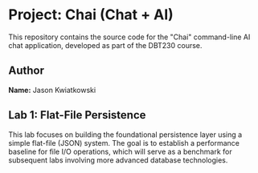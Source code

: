# Project: Chai (Chat + AI)

This repository contains the source code for the "Chai" command-line AI chat application, developed as part of the DBT230 course.

## Author

**Name:** Jason Kwiatkowski

## Lab 1: Flat-File Persistence

This lab focuses on building the foundational persistence layer using a simple flat-file (JSON) system. The goal is to establish a performance baseline for file I/O operations, which will serve as a benchmark for subsequent labs involving more advanced database technologies.
